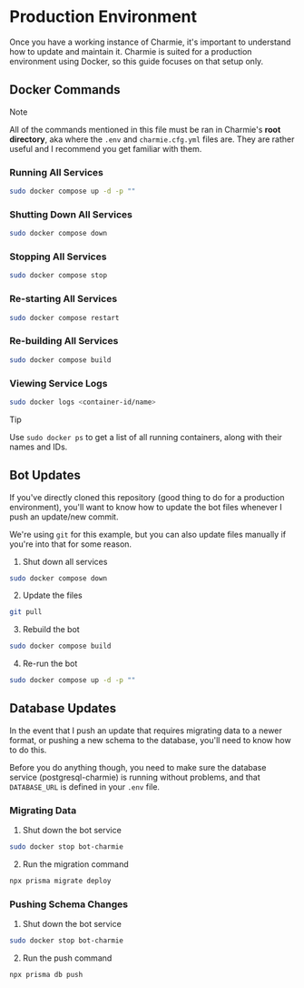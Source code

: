 # Production Environment

Once you have a working instance of Charmie, it's important to understand how to update and maintain it. Charmie is suited for a production environment using Docker, so this guide focuses on that setup only.

## Docker Commands

> [!NOTE]
> All of the commands mentioned in this file must be ran in Charmie's **root directory**, aka where the `.env` and `charmie.cfg.yml` files are. They are rather useful and I recommend you get familiar with them.

### Running All Services

```bash
sudo docker compose up -d -p ""
```

### Shutting Down All Services

```bash
sudo docker compose down
```

### Stopping All Services

```bash
sudo docker compose stop
```

### Re-starting All Services

```bash
sudo docker compose restart
```

### Re-building All Services

```bash
sudo docker compose build
```

### Viewing Service Logs

```bash
sudo docker logs <container-id/name>
```

> [!TIP]
> Use `sudo docker ps` to get a list of all running containers, along with their names and IDs.

## Bot Updates

If you've directly cloned this repository (good thing to do for a production environment), you'll want to know how to update the bot files whenever I push an update/new commit.

We're using `git` for this example, but you can also update files manually if you're into that for some reason.

1. Shut down all services

```bash
sudo docker compose down
```

2. Update the files

```bash
git pull
```

3. Rebuild the bot

```bash
sudo docker compose build
```

4. Re-run the bot

```bash
sudo docker compose up -d -p ""
```

## Database Updates

In the event that I push an update that requires migrating data to a newer format, or pushing a new schema to the database, you'll need to know how to do this.

Before you do anything though, you need to make sure the database service (postgresql-charmie) is running without problems, and that `DATABASE_URL` is defined in your `.env` file.

### Migrating Data

1. Shut down the bot service

```bash
sudo docker stop bot-charmie
```

2. Run the migration command

```bash
npx prisma migrate deploy
```

### Pushing Schema Changes

1. Shut down the bot service

```bash
sudo docker stop bot-charmie
```

2. Run the push command

```bash
npx prisma db push
```
